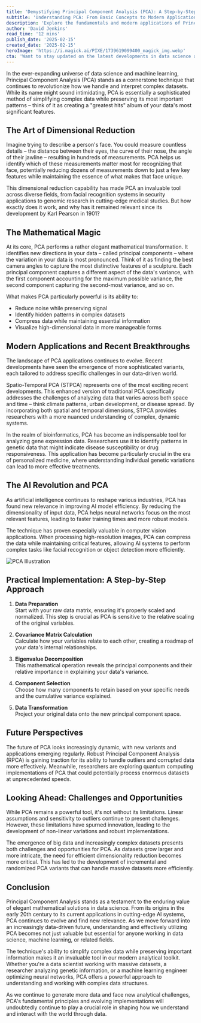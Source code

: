 ```yaml
---
title: 'Demystifying Principal Component Analysis (PCA): A Step-by-Step Guide'
subtitle: 'Understanding PCA: From Basic Concepts to Modern Applications'
description: 'Explore the fundamentals and modern applications of Principal Component Analysis (PCA), a powerful technique for simplifying complex datasets while preserving essential patterns. From its mathematical foundations to cutting-edge applications in AI and bioinformatics, discover how PCA continues to revolutionize data analysis across diverse fields.'
author: 'David Jenkins'
read_time: '12 mins'
publish_date: '2025-02-15'
created_date: '2025-02-15'
heroImage: 'https://i.magick.ai/PIXE/1739619099400_magick_img.webp'
cta: 'Want to stay updated on the latest developments in data science and machine learning? Follow us on LinkedIn for in-depth articles, expert insights, and breakthrough innovations in the field of data analytics.'
---
```


In the ever-expanding universe of data science and machine learning, Principal Component Analysis (PCA) stands as a cornerstone technique that continues to revolutionize how we handle and interpret complex datasets. While its name might sound intimidating, PCA is essentially a sophisticated method of simplifying complex data while preserving its most important patterns – think of it as creating a "greatest hits" album of your data's most significant features.

## The Art of Dimensional Reduction

Imagine trying to describe a person's face. You could measure countless details – the distance between their eyes, the curve of their nose, the angle of their jawline – resulting in hundreds of measurements. PCA helps us identify which of these measurements matter most for recognizing that face, potentially reducing dozens of measurements down to just a few key features while maintaining the essence of what makes that face unique.

This dimensional reduction capability has made PCA an invaluable tool across diverse fields, from facial recognition systems in security applications to genomic research in cutting-edge medical studies. But how exactly does it work, and why has it remained relevant since its development by Karl Pearson in 1901?

## The Mathematical Magic

At its core, PCA performs a rather elegant mathematical transformation. It identifies new directions in your data – called principal components – where the variation in your data is most pronounced. Think of it as finding the best camera angles to capture the most distinctive features of a sculpture. Each principal component captures a different aspect of the data's variance, with the first component accounting for the maximum possible variance, the second component capturing the second-most variance, and so on.

What makes PCA particularly powerful is its ability to:

- Reduce noise while preserving signal
- Identify hidden patterns in complex datasets
- Compress data while maintaining essential information
- Visualize high-dimensional data in more manageable forms

## Modern Applications and Recent Breakthroughs

The landscape of PCA applications continues to evolve. Recent developments have seen the emergence of more sophisticated variants, each tailored to address specific challenges in our data-driven world.

Spatio-Temporal PCA (STPCA) represents one of the most exciting recent developments. This enhanced version of traditional PCA specifically addresses the challenges of analyzing data that varies across both space and time – think climate patterns, urban development, or disease spread. By incorporating both spatial and temporal dimensions, STPCA provides researchers with a more nuanced understanding of complex, dynamic systems.

In the realm of bioinformatics, PCA has become an indispensable tool for analyzing gene expression data. Researchers use it to identify patterns in genetic data that might indicate disease susceptibility or drug responsiveness. This application has become particularly crucial in the era of personalized medicine, where understanding individual genetic variations can lead to more effective treatments.

## The AI Revolution and PCA

As artificial intelligence continues to reshape various industries, PCA has found new relevance in improving AI model efficiency. By reducing the dimensionality of input data, PCA helps neural networks focus on the most relevant features, leading to faster training times and more robust models.

The technique has proven especially valuable in computer vision applications. When processing high-resolution images, PCA can compress the data while maintaining critical features, allowing AI systems to perform complex tasks like facial recognition or object detection more efficiently.

![PCA Illustration](https://i.magick.ai/PIXE/1739619099400_magick_img.webp)

## Practical Implementation: A Step-by-Step Approach

1. **Data Preparation**  
   Start with your raw data matrix, ensuring it's properly scaled and normalized. This step is crucial as PCA is sensitive to the relative scaling of the original variables.

2. **Covariance Matrix Calculation**  
   Calculate how your variables relate to each other, creating a roadmap of your data's internal relationships.

3. **Eigenvalue Decomposition**  
   This mathematical operation reveals the principal components and their relative importance in explaining your data's variance.

4. **Component Selection**  
   Choose how many components to retain based on your specific needs and the cumulative variance explained.

5. **Data Transformation**  
   Project your original data onto the new principal component space.

## Future Perspectives

The future of PCA looks increasingly dynamic, with new variants and applications emerging regularly. Robust Principal Component Analysis (RPCA) is gaining traction for its ability to handle outliers and corrupted data more effectively. Meanwhile, researchers are exploring quantum computing implementations of PCA that could potentially process enormous datasets at unprecedented speeds.

## Looking Ahead: Challenges and Opportunities

While PCA remains a powerful tool, it's not without its limitations. Linear assumptions and sensitivity to outliers continue to present challenges. However, these limitations have spurned innovation, leading to the development of non-linear variations and robust implementations.

The emergence of big data and increasingly complex datasets presents both challenges and opportunities for PCA. As datasets grow larger and more intricate, the need for efficient dimensionality reduction becomes more critical. This has led to the development of incremental and randomized PCA variants that can handle massive datasets more efficiently.

## Conclusion

Principal Component Analysis stands as a testament to the enduring value of elegant mathematical solutions in data science. From its origins in the early 20th century to its current applications in cutting-edge AI systems, PCA continues to evolve and find new relevance. As we move forward into an increasingly data-driven future, understanding and effectively utilizing PCA becomes not just valuable but essential for anyone working in data science, machine learning, or related fields.

The technique's ability to simplify complex data while preserving important information makes it an invaluable tool in our modern analytical toolkit. Whether you're a data scientist working with massive datasets, a researcher analyzing genetic information, or a machine learning engineer optimizing neural networks, PCA offers a powerful approach to understanding and working with complex data structures.

As we continue to generate more data and face new analytical challenges, PCA's fundamental principles and evolving implementations will undoubtedly continue to play a crucial role in shaping how we understand and interact with the world through data.